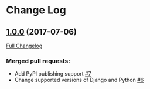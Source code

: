 # Change Log

## [1.0.0](https://github.com/azavea/django-tinsel/tree/1.0.0) (2017-07-06)
[Full Changelog](https://github.com/azavea/django-tinsel/compare/0.1.1...1.0.0)

### Merged pull requests:

- Add PyPI publishing support [\#7](https://github.com/azavea/django-tinsel/pull/7)
- Change supported versions of Django and Python [\#6](https://github.com/azavea/django-tinsel/pull/6)
